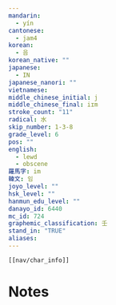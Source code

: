 ```yaml
---
mandarin:
  - yín
cantonese:
  - jam4
korean:
  - 음
korean_native: ""
japanese:
  - IN
japanese_nanori: ""
vietnamese:
middle_chinese_initial: j
middle_chinese_final: iɪm
stroke_count: "11"
radical: 水
skip_number: 1-3-8
grade_level: 6
pos: ""
english:
  - lewd
  - obscene
羅馬字: im
韓文: 임
joyo_level: ""
hsk_level: ""
hanmun_edu_level: ""
danayo_id: 6440
mc_id: 724
graphemic_classification: 壬
stand_in: "TRUE"
aliases:
---
```

```meta-bind-embed
[[nav/char_info]]
```

# Notes
